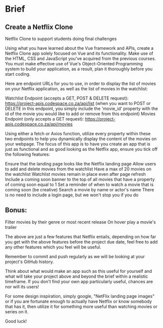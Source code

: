 
# Brief
## Create a Netflix Clone
Netflix Clone to support students doing final challenges
 
Using what you have learned about the Vue framework and APIs, create a Netflix Clone app solely focused on Vue and its functionality. Make use of the HTML, CSS and JavaScript you've acquired from the previous courses. You must make effective use of Vue's Object-Oriented Programming system to build your application, as a result, plan it thoroughly before you start coding.


Here are endpoint URLs for you to use, in order to display the list of movies on your Netflix application, as well as the list of movies in the watchlist:

Watchlist Endpoint (accepts a GET, POST & DELETE request): https://project-apis.codespace.co.za/api/list (when you want to POST or DELETE in this endpoint, you simply include the 'movie_id' property with the id of the movie you would like to add or remove from this endpoint)
Movies Endpoint (only accepts a GET request): https://project-apis.codespace.co.za/api/movies
 

Using either a fetch or Axios function, utilize every property within these two endpoints to help you dynamically display the content of the movies on your webpage. The focus of this app is to have you create an app that is just as functional and as good looking as the Netflix app, ensure you tick off the following features:


Ensure that the landing page looks like the Netflix landing page
Allow users to add and delete movies from the watchlist
Have a max of 20 movies on the watchlist
Watchlist movies remain in place even after page refresh
Include a coming soon banner to the top of all movies that have a property of coming soon equal to 1
Set a reminder of when to watch a movie that is coming soon (be creative)
Search a movie by name or actor's name
There is no need to include a login page, but we won't stop you if you do
 

## Bonus:

Filter movies by their genre or most recent release
On hover play a movie's trailer
 

The above are just a few features that Netflix entails, depending on how far you get with the above features before the project due date, feel free to add any other features which you feel will be useful.

Remember to commit and push regularly as we will be looking at your project's GitHub history. 


Think about what would make an app such as this useful for yourself and what will take your project above and beyond the brief within a realistic timeframe. If you don't find your own app particularly useful, chances are nor will its users!

 
For some design inspiration, simply google, "NetFlix landing page images" or if you are fortunate enough to actually have Netflix or know somebody that has it, then utilize it for something more useful than watching movies or series on it.

 

Good luck!